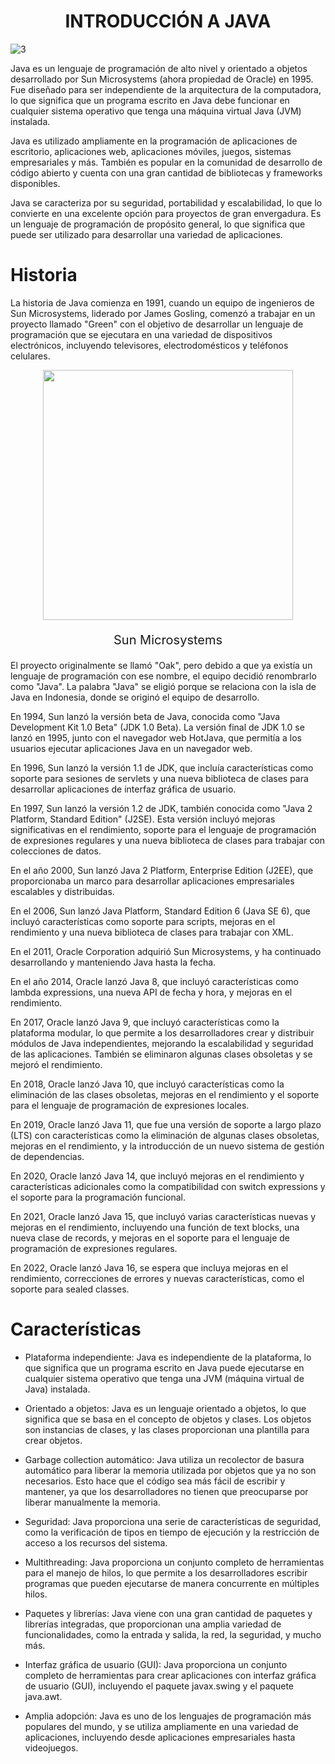 <h1 align="center">INTRODUCCIÓN A JAVA</h1>

![3](https://user-images.githubusercontent.com/75398496/207724942-63144136-1e1f-45c7-83bd-e588e19cf692.png)

Java es un lenguaje de programación de alto nivel y orientado a objetos desarrollado por Sun Microsystems (ahora propiedad de Oracle) en 1995. Fue diseñado para ser independiente de la arquitectura de la computadora, lo que significa que un programa escrito en Java debe funcionar en cualquier sistema operativo que tenga una máquina virtual Java (JVM) instalada.

Java es utilizado ampliamente en la programación de aplicaciones de escritorio, aplicaciones web, aplicaciones móviles, juegos, sistemas empresariales y más. También es popular en la comunidad de desarrollo de código abierto y cuenta con una gran cantidad de bibliotecas y frameworks disponibles.

Java se caracteriza por su seguridad, portabilidad y escalabilidad, lo que lo convierte en una excelente opción para proyectos de gran envergadura. Es un lenguaje de programación de propósito general, lo que significa que puede ser utilizado para desarrollar una variedad de aplicaciones.


# Historia

La historia de Java comienza en 1991, cuando un equipo de ingenieros de Sun Microsystems, liderado por James Gosling, comenzó a trabajar en un proyecto llamado "Green" con el objetivo de desarrollar un lenguaje de programación que se ejecutara en una variedad de dispositivos electrónicos, incluyendo televisores, electrodomésticos y teléfonos celulares.

<div align="center">
  <img src="https://user-images.githubusercontent.com/75398496/214674990-b599e1b0-a93d-42b0-89ed-bb3689147114.jpg" width=400px></img>
  <p style="font-size:20px;">Sun Microsystems</p>
</div>

El proyecto originalmente se llamó "Oak", pero debido a que ya existía un lenguaje de programación con ese nombre, el equipo decidió renombrarlo como "Java". La palabra "Java" se eligió porque se relaciona con la isla de Java en Indonesia, donde se originó el equipo de desarrollo.

En 1994, Sun lanzó la versión beta de Java, conocida como "Java Development Kit 1.0 Beta" (JDK 1.0 Beta). La versión final de JDK 1.0 se lanzó en 1995, junto con el navegador web HotJava, que permitía a los usuarios ejecutar aplicaciones Java en un navegador web.

En 1996, Sun lanzó la versión 1.1 de JDK, que incluía características como soporte para sesiones de servlets y una nueva biblioteca de clases para desarrollar aplicaciones de interfaz gráfica de usuario.

En 1997, Sun lanzó la versión 1.2 de JDK, también conocida como "Java 2 Platform, Standard Edition" (J2SE). Esta versión incluyó mejoras significativas en el rendimiento, soporte para el lenguaje de programación de expresiones regulares y una nueva biblioteca de clases para trabajar con colecciones de datos.

En el año 2000, Sun lanzó Java 2 Platform, Enterprise Edition (J2EE), que proporcionaba un marco para desarrollar aplicaciones empresariales escalables y distribuidas.

En el 2006, Sun lanzó Java Platform, Standard Edition 6 (Java SE 6), que incluyó características como soporte para scripts, mejoras en el rendimiento y una nueva biblioteca de clases para trabajar con XML.

En el 2011, Oracle Corporation adquirió Sun Microsystems, y ha continuado desarrollando y manteniendo Java hasta la fecha.

En el año 2014, Oracle lanzó Java 8, que incluyó características como lambda expressions, una nueva API de fecha y hora, y mejoras en el rendimiento.

En 2017, Oracle lanzó Java 9, que incluyó características como la plataforma modular, lo que permite a los desarrolladores crear y distribuir módulos de Java independientes, mejorando la escalabilidad y seguridad de las aplicaciones. También se eliminaron algunas clases obsoletas y se mejoró el rendimiento.

En 2018, Oracle lanzó Java 10, que incluyó características como la eliminación de las clases obsoletas, mejoras en el rendimiento y el soporte para el lenguaje de programación de expresiones locales.

En 2019, Oracle lanzó Java 11, que fue una versión de soporte a largo plazo (LTS) con características como la eliminación de algunas clases obsoletas, mejoras en el rendimiento, y la introducción de un nuevo sistema de gestión de dependencias.

En 2020, Oracle lanzó Java 14, que incluyó mejoras en el rendimiento y características adicionales como la compatibilidad con switch expressions y el soporte para la programación funcional.

En 2021, Oracle lanzó Java 15, que incluyó varias características nuevas y mejoras en el rendimiento, incluyendo una función de text blocks, una nueva clase de records, y mejoras en el soporte para el lenguaje de programación de expresiones regulares.

En 2022, Oracle lanzó Java 16, se espera que incluya mejoras en el rendimiento, correcciones de errores y nuevas características, como el soporte para sealed classes.


# Características

- Plataforma independiente: Java es independiente de la plataforma, lo que significa que un programa escrito en Java puede ejecutarse en cualquier sistema operativo que tenga una JVM (máquina virtual de Java) instalada.

- Orientado a objetos: Java es un lenguaje orientado a objetos, lo que significa que se basa en el concepto de objetos y clases. Los objetos son instancias de clases, y las clases proporcionan una plantilla para crear objetos.

- Garbage collection automático: Java utiliza un recolector de basura automático para liberar la memoria utilizada por objetos que ya no son necesarios. Esto hace que el código sea más fácil de escribir y mantener, ya que los desarrolladores no tienen que preocuparse por liberar manualmente la memoria.

- Seguridad: Java proporciona una serie de características de seguridad, como la verificación de tipos en tiempo de ejecución y la restricción de acceso a los recursos del sistema.

- Multithreading: Java proporciona un conjunto completo de herramientas para el manejo de hilos, lo que permite a los desarrolladores escribir programas que pueden ejecutarse de manera concurrente en múltiples hilos.

- Paquetes y librerías: Java viene con una gran cantidad de paquetes y librerías integradas, que proporcionan una amplia variedad de funcionalidades, como la entrada y salida, la red, la seguridad, y mucho más.

- Interfaz gráfica de usuario (GUI): Java proporciona un conjunto completo de herramientas para crear aplicaciones con interfaz gráfica de usuario (GUI), incluyendo el paquete javax.swing y el paquete java.awt.

- Amplia adopción: Java es uno de los lenguajes de programación más populares del mundo, y se utiliza ampliamente en una variedad de aplicaciones, incluyendo desde aplicaciones empresariales hasta videojuegos.
